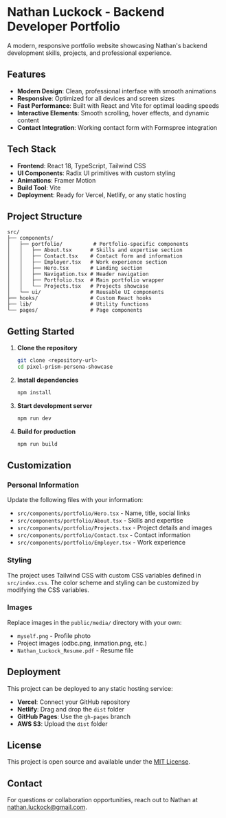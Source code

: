 # Nathan Luckock - Backend Developer Portfolio

A modern, responsive portfolio website showcasing Nathan's backend development skills, projects, and professional experience.

## Features

- **Modern Design**: Clean, professional interface with smooth animations
- **Responsive**: Optimized for all devices and screen sizes
- **Fast Performance**: Built with React and Vite for optimal loading speeds
- **Interactive Elements**: Smooth scrolling, hover effects, and dynamic content
- **Contact Integration**: Working contact form with Formspree integration

## Tech Stack

- **Frontend**: React 18, TypeScript, Tailwind CSS
- **UI Components**: Radix UI primitives with custom styling
- **Animations**: Framer Motion
- **Build Tool**: Vite
- **Deployment**: Ready for Vercel, Netlify, or any static hosting

## Project Structure

```
src/
├── components/
│   ├── portfolio/          # Portfolio-specific components
│   │   ├── About.tsx      # Skills and expertise section
│   │   ├── Contact.tsx    # Contact form and information
│   │   ├── Employer.tsx   # Work experience section
│   │   ├── Hero.tsx       # Landing section
│   │   ├── Navigation.tsx # Header navigation
│   │   ├── Portfolio.tsx  # Main portfolio wrapper
│   │   └── Projects.tsx   # Projects showcase
│   └── ui/                # Reusable UI components
├── hooks/                 # Custom React hooks
├── lib/                   # Utility functions
└── pages/                 # Page components
```

## Getting Started

1. **Clone the repository**
   ```bash
   git clone <repository-url>
   cd pixel-prism-persona-showcase
   ```

2. **Install dependencies**
   ```bash
   npm install
   ```

3. **Start development server**
   ```bash
   npm run dev
   ```

4. **Build for production**
   ```bash
   npm run build
   ```

## Customization

### Personal Information
Update the following files with your information:
- `src/components/portfolio/Hero.tsx` - Name, title, social links
- `src/components/portfolio/About.tsx` - Skills and expertise
- `src/components/portfolio/Projects.tsx` - Project details and images
- `src/components/portfolio/Contact.tsx` - Contact information
- `src/components/portfolio/Employer.tsx` - Work experience

### Styling
The project uses Tailwind CSS with custom CSS variables defined in `src/index.css`. The color scheme and styling can be customized by modifying the CSS variables.

### Images
Replace images in the `public/media/` directory with your own:
- `myself.png` - Profile photo
- Project images (odbc.png, inmation.png, etc.)
- `Nathan_Luckock_Resume.pdf` - Resume file

## Deployment

This project can be deployed to any static hosting service:

- **Vercel**: Connect your GitHub repository
- **Netlify**: Drag and drop the `dist` folder
- **GitHub Pages**: Use the `gh-pages` branch
- **AWS S3**: Upload the `dist` folder

## License

This project is open source and available under the [MIT License](LICENSE).

## Contact

For questions or collaboration opportunities, reach out to Nathan at nathan.luckock@gmail.com.
